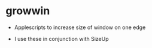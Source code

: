 # growwin

* Applescripts to increase size of window on one edge

* I use these in conjunction with SizeUp

